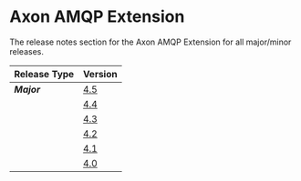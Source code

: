 # Axon AMQP Extension

The release notes section for the Axon AMQP Extension for all major/minor releases.

| Release Type | Version |
| :--- | :--- |
| _**Major**_ | [4.5](rn-amqp-major-releases.md#release-4-5) |
|  | [4.4](rn-amqp-major-releases.md#release-4-4) |
|  | [4.3](rn-amqp-major-releases.md#release-4-3) |
|  | [4.2](rn-amqp-major-releases.md#release-4-2) |
|  | [4.1](rn-amqp-major-releases.md#release-4-1) |
|  | [4.0](rn-amqp-major-releases.md#release-4-0) |
